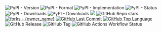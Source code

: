 <img alt="PyPI - Version" src="https://img.shields.io/pypi/v/{package_name}">
<img alt="PyPI - Format" src="https://img.shields.io/pypi/format/{package_name}">
<img alt="PyPI - Implementation" src="https://img.shields.io/pypi/implementation/{package_name}">
<img alt="PyPI - Status" src="https://img.shields.io/pypi/status/{package_name}">
<img alt="PyPI - Downloads" src="https://img.shields.io/pypi/dd/{package_name}">
<img alt="PyPI - Downloads" src="https://img.shields.io/pypi/dw/{package_name}">
<a href="https://github.com/{owner_name}/{repo_name}" title="Go to GitHub repo"><img src="https://img.shields.io/static/v1?label={repo_name}&message={owner_name}&color=blue&logo=github"></a>
<img alt="GitHub Repo stars" src="https://img.shields.io/github/stars/{owner_name}/{repo_name}">
<a href="https://github.com/{owner_name}/{repo_name}"><img alt="forks - {owner_name}" src="https://img.shields.io/github/forks/{repo_name}/{owner_name}?style=social"></a>
<a href="https://github.com/{owner_name}/{repo_name}"><img alt="GitHub Last Commit" src="https://img.shields.io/github/last-commit/{owner_name}/{repo_name}"></a>
<a href="https://github.com/{owner_name}/{repo_name}"><img alt="GitHub Top Language" src="https://img.shields.io/github/languages/top/{owner_name}/{repo_name}"></a>
<img alt="GitHub Release" src="https://img.shields.io/github/v/release/{owner_name}/{repo_name}?color=red">
<img alt="GitHub Tag" src="https://img.shields.io/github/v/tag/{owner_name}/{repo_name}?sort=semver&color=orange">
<img alt="GitHub Actions Workflow Status" src="https://img.shields.io/github/actions/workflow/status/{owner_name}/{repo_name}/publish-to-pypi.yml">